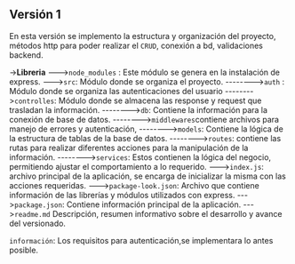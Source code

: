 ## Versión 1  
En esta versión se implemento la estructura y organización del proyecto, métodos http para poder realizar el `CRUD`, conexión a bd, validaciones backend.

->**Libreria**
--->`node_modules` : Este módulo se genera en la instalación de express.
--->`src`: Módulo donde se organiza el proyecto.
-------->`auth` : Módulo donde se organiza las autenticaciones del usuario
-------->`controlles`: Módulo donde se almacena las response y request que trasladan la información.
-------->`db`: Contiene la información para la conexión de base de datos.
-------->`middlewares`contiene archivos para manejo de errores y autenticación,
-------->`models`:  Contiene la lógica de la estructura de tablas de la base de datos.
-------->`routes`: contiene las rutas para realizar diferentes acciones para la manipulación de la información.
-------->`services`: Estos contienen la lógica del negocio, permitiendo ajustar el comportamiento a lo requerido.
--->`index.js`: archivo principal de la aplicación, se encarga de inicializar la misma con las acciones requeridas.
--->`package-look.json`: Archivo que contiene información de las librerías y módulos utilizados con express.
--->`package.json`: Contiene información principal de la aplicación.
--->`readme.md` Descripción, resumen informativo sobre el desarrollo y avance del versionado.
 
`información`: Los requisitos para autenticación,se implementara lo antes posible.

